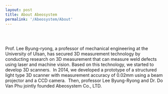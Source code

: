 ```yaml
---
layout: post
title: About Abeosystem
permalink: '/Abeosystem/About'
---
```


<br><br>

Prof. Lee Byung-ryong, a professor of mechanical engineering at the University of Ulsan,
has secured 3D measurement technology by conducting research on 3D measurement that
can measure weld defects using laser and machine vision. Based on this technology, we
started to develop 3D scanners.
 In 2014, we developed a prototype of a structured light type 3D scanner with measurement
accuracy of 0.02mm using a beam projector and a CCD camera.  Then, professor Lee
Byung-Ryong and Dr. Do Van Phu jointly founded Abeosystem Co., LTD.

<br><br><br><br><br><br><br><br><br><br><br><br><br><br>